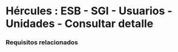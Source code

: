 # Hércules : ESB \- SGI \- Usuarios \- Unidades \- Consultar detalle



### Requisitos relacionados






